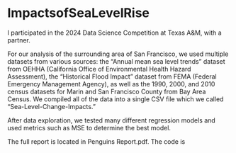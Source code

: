 # ImpactsofSeaLevelRise
I participated in the 2024 Data Science Competition at Texas A&amp;M, with a partner.

For our analysis of the surrounding area of San Francisco, we used multiple datasets from various sources: the “Annual mean sea level trends” dataset from OEHHA (California Office of Environmental Health Hazard Assessment), the “Historical Flood Impact” dataset from FEMA (Federal Emergency Management Agency), as well as the 1990, 2000, and 2010 census datasets for Marin and San Francisco County from Bay Area Census. We compiled all of the data into a single CSV file which we called “Sea-Level-Change-Impacts.” 

After data exploration, we tested many different regression models and used metrics such as MSE to determine the best model.

The full report is located in Penguins Report.pdf.
The code is 
